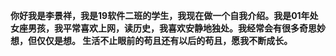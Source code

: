 



**你好我是李景祥，我是19软件二班的学生，我现在做一个自我介绍。我是01年处女座男孩，我平常喜欢上网，读历史，我喜欢安静地独处。我经常会有很多奇思妙想，但仅仅是想。
生活不止眼前的苟且还有以后的苟且，愿我不断成长。**


